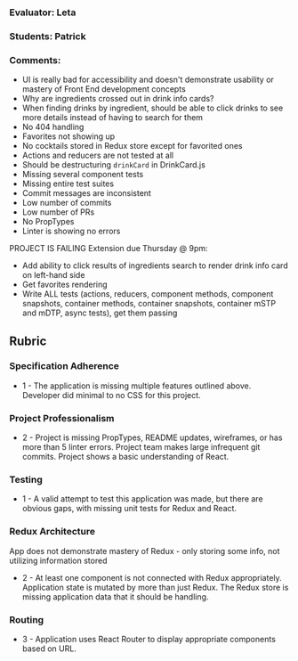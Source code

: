 ### Evaluator: Leta
### Students: Patrick
### Comments:

* UI is really bad for accessibility and doesn't demonstrate usability or mastery of Front End development concepts
* Why are ingredients crossed out in drink info cards?
* When finding drinks by ingredient, should be able to click drinks to see more details instead of having to search for them
* No 404 handling
* Favorites not showing up
* No cocktails stored in Redux store except for favorited ones
* Actions and reducers are not tested at all
* Should be destructuring `drinkCard` in DrinkCard.js
* Missing several component tests
* Missing entire test suites
* Commit messages are inconsistent
* Low number of commits
* Low number of PRs
* No PropTypes
* Linter is showing no errors

PROJECT IS FAILING
Extension due Thursday @ 9pm:
  - Add ability to click results of ingredients search to render drink info card on left-hand side
  - Get favorites rendering
  - Write ALL tests (actions, reducers, component methods, component snapshots, container methods, container snapshots, container mSTP and mDTP, async tests), get them passing

## Rubric

### Specification Adherence

* 1 - The application is missing multiple features outlined above. Developer did minimal to no CSS for this project.

### Project Professionalism

* 2 - Project is missing PropTypes, README updates, wireframes, or has more than 5 linter errors. Project team makes large infrequent git commits. Project shows a basic understanding of React.

### Testing

* 1 - A valid attempt to test this application was made, but there are obvious gaps, with missing unit tests for Redux and React.

### Redux Architecture

App does not demonstrate mastery of Redux - only storing some info, not utilizing information stored

* 2 - At least one component is not connected with Redux appropriately. Application state is mutated by more than just Redux. The Redux store is missing application data that it should be handling.

### Routing

* 3 - Application uses React Router to display appropriate components based on URL.

